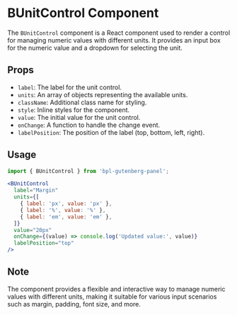 # BUnitControl Component

The `BUnitControl` component is a React component used to render a control for managing numeric values with different units. It provides an input box for the numeric value and a dropdown for selecting the unit.

## Props

- `label`: The label for the unit control.
- `units`: An array of objects representing the available units.
- `className`: Additional class name for styling.
- `style`: Inline styles for the component.
- `value`: The initial value for the unit control.
- `onChange`: A function to handle the change event.
- `labelPosition`: The position of the label (top, bottom, left, right).

## Usage

```jsx
import { BUnitControl } from 'bpl-gutenberg-panel';

<BUnitControl
  label="Margin"
  units={[
    { label: 'px', value: 'px' },
    { label: '%', value: '%' },
    { label: 'em', value: 'em' },
  ]}
  value="20px"
  onChange={(value) => console.log('Updated value:', value)}
  labelPosition="top"
/>
```

## Note

The component provides a flexible and interactive way to manage numeric values with different units, making it suitable for various input scenarios such as margin, padding, font size, and more.